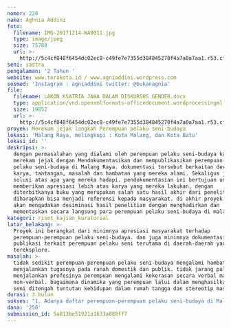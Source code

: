 ```yaml
---
nomor: 228
nama: Aghnia Addini
foto:
  filename: IMG-20171214-WA0011.jpg
  type: image/jpeg
  size: 75788
  url: >-
    http://5c4cf848f6454dc02ec8-c49fe7e7355d384845270f4a7a0a7aa1.r53.cf2.rackcdn.com/55fbb6d4-cd85-4703-b8f3-715a0401bb8d/IMG-20171214-WA0011.jpg
seni: sastra
pengalaman: '2 Tahun '
website: www.terakota.id / www.agniaddini.wordpress.com
sosmed: 'Instagram : agniaddini twitter: @bukanagnia'
file:
  filename: LAKON KSATRIA JAWA DALAM DISKURSUS GENDER.docx
  type: application/vnd.openxmlformats-officedocument.wordprocessingml.document
  size: 19852
  url: >-
    http://5c4cf848f6454dc02ec8-c49fe7e7355d384845270f4a7a0a7aa1.r53.cf2.rackcdn.com/16d93d9f-4dd5-4f5d-89a8-67df3f9b7c5b/LAKON%20KSATRIA%20JAWA%20DALAM%20DISKURSUS%20GENDER.docx
proyek: Merekam jejak langkah Perempuan pelaku seni-budaya
lokasi: 'Malang Raya, melingkupi : Kota Malang, dan Kota Batu'
lokasi_id: ''
deskripsi: >-
  dengan permasalahan yang dialami oleh perempuan pelaku seni-budaya kami ingin
  merekam jejak dengan Mendokumentasikan dan mempublikasikan perempuan-perempuan
  pelaku seni-budaya di Malang Raya. dokumentasi tersebut berkaitan dengan
  karya, tantangan, masalah dan hambatan yang mereka alami. Sekaligus juga
  solusi atas apa yang mereka hadapi. pendokumentasian ini bertujuan untuk
  memberikan apresiasi lebih atas karya yang mereka lakukan, dengan
  diterbitkanya buku yang merupakan salah satu hasil akhir dari penelitian ini,
  diharapkan bisa menjadi referensi kepada masyarakat. di akhir proyek ini kami
  akan mengadakan desiminasi hasil penelitian dengan menghadirkan dan
  mementaskan secara langsung para perempuan pelaku seni-budaya di malang Raya. 
kategori: riset_kajian_kuratorial
latar_belakang: >-
  Proyek ini berangkat dari minimnya apresiasi masyarakat terhadap
  perempuan-perempuan pelaku seni-budaya. dan juga minimnya dokumentasi dan
  publikasi terkait perempuan pelaku seni terutama di daerah-daerah yang kurang
  tereksplore. 
masalah: >-
  tidak sedikit perempuan-perempuan pelaku seni-budaya mengalami hambatan dalam
  menjalankan tugasnya pada ranah domestik dan publik. tidak jarang pula dalam
  menjalankan profesinya perempuan mengalami kekerasan secara verbal maupun
  non-verbal. bagaimana dinamika yang perempuan lalui dalam menghasilkan karya
  seni ditengah tuntutan kehidupan dalam rumah tangga dan stereotip masyarakat. 
durasi: 3 bulan
sukses: "1. Adanya daftar perempuan-perempuan pelaku seni-budaya di Malang Raya\r\n2. Adanya dokumentasi dalam bentuk karya jurnalistik  berkaitan dengan perempuan-perempuan pelaku seni-budaya di Malang Raya.\r\n3. Terpublikasinya tulisan berkaitan dengan perempuan-perempuan pelaku seni-budaya di Malang Raya. Baik dalam bentuk online maupun cetak.\r\n"
dana: '250'
submission_id: 5a813be51921a1633a889ff7
---
```

